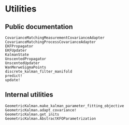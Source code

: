 # Utilities

## Public documentation

```@docs
CovarianceMatchingMeasurementCovarianceAdapter
CovarianceMatchingProcessCovarianceAdapter
EKFPropagator
EKFUpdater
KalmanState
UnscentedPropagator
UnscentedUpdater
WanMerweSigmaPoints
discrete_kalman_filter_manifold
predict!
update!
```

## Internal utilities

```@docs
GeometricKalman.make_kalman_parameter_fitting_objective
GeometricKalman.adapt_covariance!
GeometricKalman.get_inits
GeometricKalman.AbstractKFOParametrization
```
